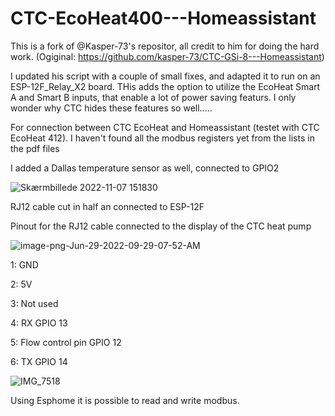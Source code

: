 # CTC-EcoHeat400---Homeassistant
This is a fork of @Kasper-73's repositor, all credit to him for doing the hard work. (Ogiginal: https://github.com/kasper-73/CTC-GSi-8---Homeassistant) 

I updated his script with a couple of small fixes, and adapted it to run on an ESP-12F_Relay_X2 board. THis adds the option to utilize the EcoHeat Smart A and Smart B inputs, that enable a lot of power saving featurs. I only wonder why CTC hides these features so well.....


For connection between CTC EcoHeat and Homeassistant (testet with CTC EcoHeat 412).
I haven't found all the modbus registers yet from the lists in the pdf files

I added a Dallas temperature sensor as well, connected to GPIO2

![Skærmbillede 2022-11-07 151830](https://user-images.githubusercontent.com/71944008/200332690-383c7424-a406-4df4-b542-bcc13bf7fdfd.png)


RJ12 cable cut in half an connected to ESP-12F

Pinout for the RJ12 cable connected to the display of the CTC heat pump

![image-png-Jun-29-2022-09-29-07-52-AM](https://user-images.githubusercontent.com/71944008/200346393-598ecfbc-5bc0-45ca-adbf-1e089296bc18.png)

1: GND

2: 5V

3: Not used

4: RX GPIO 13

5: Flow control pin GPIO 12 

6: TX GPIO 14

![IMG_7518](https://user-images.githubusercontent.com/58219639/226720655-22fad034-ee9d-42ee-974b-83147a12c1c2.jpg)


Using Esphome it is possible to read and write modbus.
